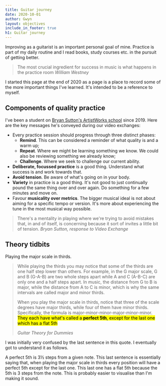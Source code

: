 ```yaml
---
title: Guitar journey
date: 2020-10-01
author: Gwyn
layout: objectives
include_in_footer: true
h1: Guitar journey
---
```


Improving as a guitarist is an important personal goal of mine. Practice is part of my daily routine and I read books, study courses etc. in the pursuit of getting better. 

<blockquote>
The most crucial ingredient for success in music is what happens in the practice room
<cite>William Westney</cite>
</blockquote>

I started this page at the end of 2020 as a page is a place to record some of the more important things I've learned. It's intended to be a reference to myself.    

## Components of quality practice

I've been a student on [Bryan Sutton's ArtistWorks school](https://artistworks.com/guitar-lessons-bryan-sutton) since 2019. Here are the key messages he's conveyed during our video exchanges: 

* Every practice session should progress through three distinct phases:
    * **Remind**. This can be considered a reminder of what quality is and a warm up;
    * **Repeat**. Where we might be learning something we know. We could also be reviewing something we already know;
    * **Challenge**. Where we seek to challenge our current ability. 
* **Deliberate, focussed practice** is a good thing. Understand what success is and work towards that.
* **Avoid tension**. Be aware of what's going on in your body.
* **Variety** in practice is a good thing. It's not good to just continually pound the same thing over and over again. Do something for a few minutes and move on.
* Favour **musicality over metrics**. The bigger musical ideal is not about aiming for a specific tempo or version. It's more about experiencing the tune in the most musical way possible.

<blockquote>
There's a mentality in playing where we're trying to avoid mistakes that, in and of itself, is concerning because it sort of invites a little bit of tension.
<cite>Bryan Sutton, response to Video Exchange</cite>
</blockquote>

## Theory tidbits

Playing the major scale in thirds. 

<blockquote>
<p>While playing the thirds you may notice that some of the thirds are one half step lower than others. For example, in the G major scale, G and B (G-A-B) are two whole steps apart while A and C (A-B-C) are only one and a half steps apart. In music, the distance from G to B is major, while the distance from A to C is minor, which is why the same intervals are called major and minor thirds.</p>
<p>When you play the major scale in thirds, notice that three of the scale degrees have major thirds, while four of them have minor thirds. Specifically, the formula is major-minor-minor-major-minor-minor. <mark>They each have what's called a <strong>perfect 5th</strong>, except for the last one which has a flat 5th</mark></p>
<cite>Guitar Theory for Dummies</cite>
</blockquote>

I was initially very confused by the last sentence in this quote. I eventually got to understand it as follows. 

A perfect 5th is 3½ steps from a given note. This last sentence is essentially saying that, when playing the major scale in thirds every position will have a perfect 5th except for the last one. This last one has a flat 5th because the 5th is 3 steps from the note. This is probably easier to visualise than I'm making it sound.